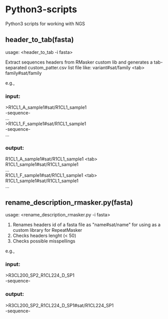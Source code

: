 # Python3-scripts
Python3 scripts for working with NGS

## header_to_tab(fasta)
usage: <header_to_tab -i fasta>

Extract sequences headers from RMasker custom lib and generates a tab-separated custom_patter.csv list file like:
variant#sat/family \<tab\> family#sat/family
  
e.g.,
### input:

\>R1CL1_A_sample1#sat/R1CL1_sample1  
-sequence-\
...\
\>R1CL1_F_sample1#sat/R1CL1_sample1\
-sequence-\
...  

### output:

R1CL1_A_sample1#sat/R1CL1_sample1 \<tab\>	R1CL1_sample1#sat/R1CL1_sample1\
...\
R1CL1_F_sample1#sat/R1CL1_sample1 \<tab\> R1CL1_sample1#sat/R1CL1_sample1\
...


## rename_description_rmasker.py(fasta)
usage: <rename_description_rmasker.py -i fasta>

1) Renames headers id of a fasta file as "name#sat/name" for using as a custom library for RepeatMasker
2) Checks headers lenght (< 50)
3) Checks possible misspellings

e.g.,  
### input:
\>R3CL200_SP2_R1CL224_D_SP1\
-sequence-

### output:
\>R3CL200_SP2_R1CL224_D_SP1#sat/R1CL224_SP1\
-sequence-
